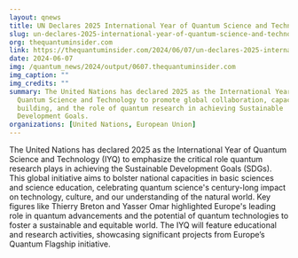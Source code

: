 ```yaml
---
layout: qnews
title: UN Declares 2025 International Year of Quantum Science and Technology
slug: un-declares-2025-international-year-of-quantum-science-and-technology
org: thequantuminsider.com
link: https://thequantuminsider.com/2024/06/07/un-declares-2025-international-year-of-quantum-science-and-technology/
date: 2024-06-07
img: /quantum_news/2024/output/0607.thequantuminsider.com
img_caption: ""
img_credits: ""
summary: The United Nations has declared 2025 as the International Year of
  Quantum Science and Technology to promote global collaboration, capacity
  building, and the role of quantum research in achieving Sustainable
  Development Goals.
organizations: [United Nations, European Union]
---
```


The United Nations has declared 2025 as the International Year of Quantum Science and Technology (IYQ) to emphasize the critical role quantum research plays in achieving the Sustainable Development Goals (SDGs). This global initiative aims to bolster national capacities in basic sciences and science education, celebrating quantum science's century-long impact on technology, culture, and our understanding of the natural world. Key figures like Thierry Breton and Yasser Omar highlighted Europe's leading role in quantum advancements and the potential of quantum technologies to foster a sustainable and equitable world. The IYQ will feature educational and research activities, showcasing significant projects from Europe’s Quantum Flagship initiative.